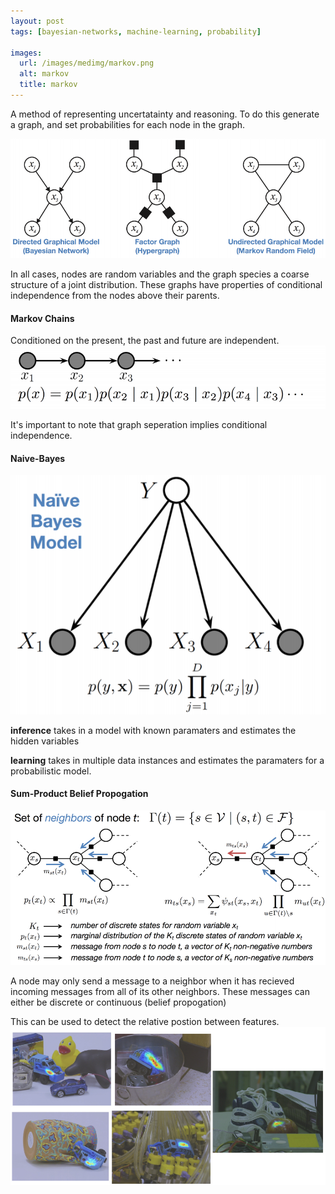 ```yaml
---
layout: post
tags: [bayesian-networks, machine-learning, probability]

images: 
  url: /images/medimg/markov.png
  alt: markov
  title: markov
---
```


A method of representing uncertatainty and reasoning. To do this generate a graph, and set probabilities for each node in the graph.

![graphical](/images/medimg/graphical_model.png)

In all cases, nodes are random variables and the graph species a coarse structure of a joint distribution. These graphs have properties of conditional independence from the nodes above their parents.

#### Markov Chains
Conditioned on the present, the past and future are independent.
![markov](/images/medimg/markov.png)

It's important to note that graph seperation implies conditional independence.
#### Naive-Bayes
![nbayes](/images/medimg/nbayes.png)

**inference** takes in a model with known paramaters and estimates the hidden variables

**learning** takes in multiple data instances and estimates the paramaters for a probabilistic model.

#### Sum-Product Belief Propogation
![sp](/images/medimg/sp.png)

A node may only send a message to a neighbor when it has recieved incoming messages from all of its other neighbors. These messages can either be discrete or continuous (belief propogation)

This can be used to detect the relative postion between features.
![stuff](/images/medimg/examples_toy.png)

